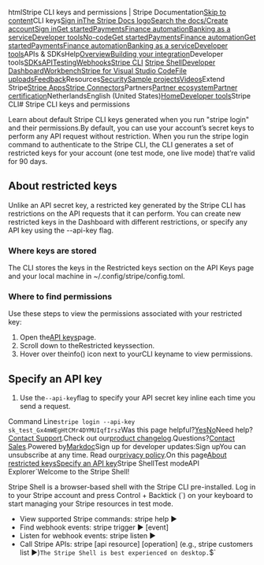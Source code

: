 htmlStripe CLI keys and permissions | Stripe Documentation[Skip to content](#main-content)CLI keys[Sign in](https://dashboard.stripe.com/login?redirect=https%3A%2F%2Fdocs.stripe.com%2Fstripe-cli%2Fkeys)[The Stripe Docs logo](/)[Search the docs/](#)[Create account](https://dashboard.stripe.com/register)[Sign in](https://dashboard.stripe.com/login?redirect=https%3A%2F%2Fdocs.stripe.com%2Fstripe-cli%2Fkeys)[Get started](/get-started)[Payments](/payments)[Finance automation](/finance-automation)[Banking as a service](/financial-services)[Developer tools](/development)[No-code](/no-code)[Get started](/get-started)[Payments](/payments)[Finance automation](/finance-automation)[](#)[Get started](/get-started)[Payments](/payments)[Finance automation](/finance-automation)[Banking as a service](/financial-services)[Developer tools](/development)[](#)APIs & SDKsHelp[Overview](/docs/development)[Building your integration](#)Developer tools[SDKs](#)[API](#)[Testing](#)[Webhooks](#)[Stripe CLI](#)
[Stripe Shell](#)[Developer Dashboard](#)[Workbench](#)[Stripe for Visual Studio Code](/docs/stripe-vscode)[File uploads](/docs/file-upload)[Feedback](/docs/dev-tools-csat)Resources[Security](#)[Sample projects](#)[Videos](#)Extend Stripe[Stripe Apps](#)[Stripe Connectors](#)Partners[Partner ecosystem](/docs/partners)[Partner certification](/docs/partners/training-and-certification)NetherlandsEnglish (United States)[](#)[](#)[Home](/docs)[Developer tools](/docs/development)Stripe CLI# Stripe CLI keys and permissions

Learn about default Stripe CLI keys generated when you run "stripe login" and their permissions.By default, you can use your account’s secret keys to perform any API request without restriction. When you run the stripe login command to authenticate to the Stripe CLI, the CLI generates a set of restricted keys for your account (one test mode, one live mode) that’re valid for 90 days.

## About restricted keys

Unlike an API secret key, a restricted key generated by the Stripe CLI has restrictions on the API requests that it can perform. You can create new restricted keys in the Dashboard with different restrictions, or specify any API key using the --api-key flag.

### Where keys are stored

The CLI stores the keys in the Restricted keys section on the API Keys page and your local machine in ~/.config/stripe/config.toml.

### Where to find permissions

Use these steps to view the permissions associated with your restricted key:

1. Open the[API keys](https://dashboard.stripe.com/apikeys)page.
2. Scroll down to theRestricted keyssection.
3. Hover over theinfo() icon next to yourCLI keyname to view permissions.

## Specify an API key

1. Use the`--api-key`flag to specify your API secret key inline each time you send a request.

Command Line`stripe login --api-key sk_test_Gx4mWEgHtCMr4DYMUIqfIrsz`Was this page helpful?[Yes](#)[No](#)Need help?[Contact Support](https://support.stripe.com/).Check out our[product changelog](https://stripe.com/blog/changelog).Questions?[Contact Sales](https://stripe.com/contact/sales).Powered by[Markdoc](https://markdoc.dev)Sign up for developer updates:Sign upYou can unsubscribe at any time. Read our[privacy policy](https://stripe.com/privacy).On this page[About restricted keys](#about-restricted-keys)[Specify an API key](#specify-an-api-key)Stripe ShellTest modeAPI Explorer[](https://stripe.com/docs/stripe-cli#install)`Welcome to the Stripe Shell!

Stripe Shell is a browser-based shell with the Stripe CLI pre-installed. Log in to your
Stripe account and press Control + Backtick (`) on your keyboard to start managing your Stripe
resources in test mode.

- View supported Stripe commands: stripe help ▶️
- Find webhook events: stripe trigger ▶️ [event]
- Listen for webhook events: stripe listen ▶
- Call Stripe APIs: stripe [api resource] [operation] (e.g., stripe customers list ▶️)`The Stripe Shell is best experienced on desktop.`$`